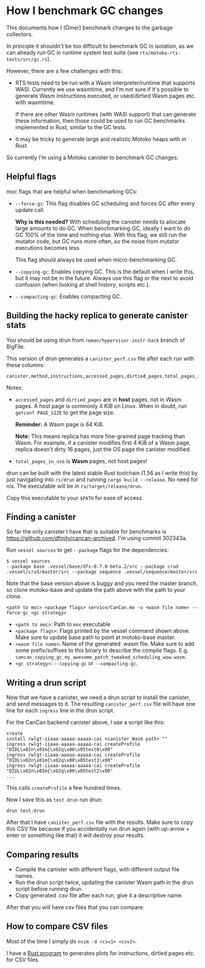 # How I benchmark GC changes

This documents how I (Ömer) benchmark changes to the garbage collectors.

In principle it shouldn't be too difficult to benchmark GC in isolation, as we
can already run GC in runtime system test suite (see
`rts/motoko-rts-tests/src/gc.rs`).

However, there are a few challenges with this:

- RTS tests need to be run with a Wasm interpreter/runtime that supports WASI.
  Currently we use wasmtime, and I'm not sure if it's possible to generate Wasm
  instructions executed, or used/dirtied Wasm pages etc. with wasmtime.

  If there are other Wasm runtimes (with WASI support) that can generate these
  information, then those could be used to run GC benchmarks implemented in
  Rust, similar to the GC tests.

- It may be tricky to generate large and realistic Motoko heaps with in Rust.

So currently I'm using a Motoko canister to benchmark GC changes.

## Helpful flags

moc flags that are helpful when benchmarking GCs:

- `--force-gc`: This flag disables GC scheduling and forces GC after every
  update call.

  **Why is this needed?** With scheduling the canister needs to allocate large
  amounts to do GC. When benchmarking GC, ideally I want to do GC 100% of the
  time and nothing else. With this flag, we still run the mutator code, but GC
  runs more often, so the noise from mutator executions becomes less.

  This flag should always be used when micro-benchmarking GC.

- `--copying-gc`: Enables copying GC. This is the default when I write this,
  but it may not be in the future. Always use this flag or the next to avoid
  confusion (when looking at shell history, scripts etc.).

- `--compacting-gc`: Enables compacting GC.

## Building the hacky replica to generate canister stats

You should be using drun from `roman/hypervisor-instr-hack` branch of BigFile.

This version of drun generates a `canister_perf.csv` file after each run with
these columns:

```
canister,method,instructions,accessed_pages,dirtied_pages,total_pages_in_use
```

Notes:

- `accessed_pages` and `dirtied_pages` are in **host** pages, not in Wasm
  pages. A host page is commonly 4 KiB on Linux. When in doubt, run `getconf
  PAGE_SIZE` to get the page size.

  **Reminder:** A Wasm page is 64 KiB.

  **Note:** This means replica has more fine-grained page tracking than Wasm.
  For example, if a canister modifies first 4 KiB of a Wasm page, replica
  doesn't dirty 16 pages, just the OS page the canister modified.

- `total_pages_in_use` is **Wasm** pages, not host pages!

drun can be built with the latest stable Rust toolchain (1.56 as I write this)
by just navigating into `rs/drun` and running `cargo build --release`. No need
for nix. The executable will be in `rs/target/release/drun`.

Copy this executable to your `$PATH` for ease of access.

## Finding a canister

So far the only canister I have that is suitable for benchmarks is
https://github.com/dfinity/cancan-archived. I'm using commit 302343a.

Run `vessel sources` to get `--package` flags for the dependencies:

```
$ vessel sources
--package base .vessel/base/dfx-0.7.0-beta.2/src --package crud .vessel/crud/master/src --package sequence .vessel/sequence/master/src
```

Note that the base version above is buggy and you need the master branch, so
clone motoko-base and update the path above with the path to your clone.


```
<path to moc> <package flags> service/CanCan.mo -o <wasm file name> --force-gc <gc strategy>
```

- `<path to moc>`: Path to `moc` executable
- `<package flags>`: Flags printed by the vessel command shown above. Make sure
  to update base path to point at motoko-base master.
- `<wasm file name>`: Name of the generated .wasm file. Make sure to add some
  prefix/suffixes to this binary to describe the compile flags. E.g.
  `cancan_copying_gc_my_awesome_patch_tweaked_scheduling_wow.wasm`.
- `<gc strategy>`: `--copying-gc` or `--compacting-gc`.

## Writing a drun script

Now that we have a canister, we need a drun script to install the canister, and
send messages to it. The resulting `canister_perf.csv` file will have one line
for each `ingress` line in the drun script.

For the CanCan backend canister above, I use a script like this:

```
create
install rwlgt-iiaaa-aaaaa-aaaaa-cai <canister Wasm path> ""
ingress rwlgt-iiaaa-aaaaa-aaaaa-cai createProfile "DIDL\x02n\x01m{\x02q\x00\x05test0\x00"
ingress rwlgt-iiaaa-aaaaa-aaaaa-cai createProfile "DIDL\x02n\x01m{\x02q\x00\x05test1\x00"
ingress rwlgt-iiaaa-aaaaa-aaaaa-cai createProfile "DIDL\x02n\x01m{\x02q\x00\x05test2\x00"
...
```

This calls `createProfile` a few hundred times.

Now I save this as `test.drun` run drun:

```
drun test.drun
```

After that I have `canister_perf.csv` file with the results. Make sure to copy
this CSV file because if you accidentally run drun again (with up-arrow + enter
or something like that) it will destroy your results.

## Comparing results

- Compile the canister with different flags, with different output file names.
- Run the drun script twice, updating the canister Wasm path in the drun script
  before running drun.
- Copy generated .csv file after each run, give it a descriptive name.

After that you will have csv files that you can compare.

## How to compare CSV files

Most of the time I simply do `nvim -d <csv1> <csv2>`.

I have a [Rust program](https://github.com/osa1/generate_drun_bench_plots) to generates plots for instructions, dirtied pages etc.
for CSV files.
